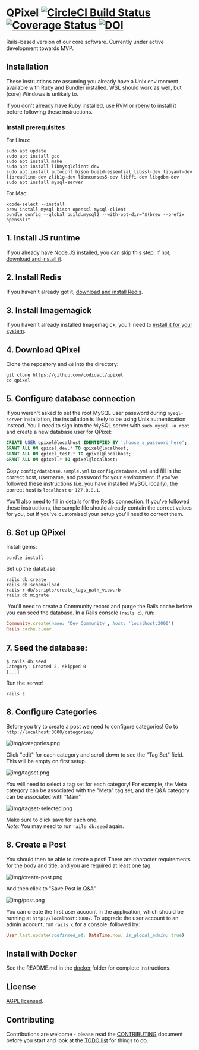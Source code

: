 # QPixel [![CircleCI Build Status](https://circleci.com/gh/codidact/qpixel.svg?style=svg)](https://circleci.com/gh/codidact/qpixel) [![Coverage Status](https://coveralls.io/repos/github/codidact/qpixel/badge.svg)](https://coveralls.io/github/codidact/qpixel) [![DOI](https://zenodo.org/badge/237078806.svg)](https://zenodo.org/badge/latestdoi/237078806)
Rails-based version of our core software. Currently under active development towards MVP.

## Installation
These instructions are assuming you already have a Unix environment available with Ruby and Bundler installed.
WSL should work as well, but (core) Windows is unlikely to.

If you don't already have Ruby installed, use [RVM](https://rvm.io/) or
[rbenv](https://github.com/rbenv/rbenv#installation) to install it before following these instructions.

### Install prerequisites

For Linux:

```
sudo apt update
sudo apt install gcc
sudo apt install make
sudo apt install libmysqlclient-dev
sudo apt install autoconf bison build-essential libssl-dev libyaml-dev libreadline-dev zlib1g-dev libncurses5-dev libffi-dev libgdbm-dev
sudo apt install mysql-server
```

For Mac:

```
xcode-select --install
brew install mysql bison openssl mysql-client
bundle config --global build.mysql2 --with-opt-dir="$(brew --prefix openssl)"
```

## 1. Install JS runtime
If you already have Node.JS installed, you can skip this step. If not,
[download and install it](https://nodejs.org/en/download/).

## 2. Install Redis
If you haven't already got it, [download and install Redis](https://redis.io/download).

## 3. Install Imagemagick

If you haven't already installed Imagemagick, you'll need to [install it for
your system][0].

## 4. Download QPixel
Clone the repository and `cd` into the directory:

    git clone https://github.com/codidact/qpixel
    cd qpixel

## 5. Configure database connection
If you weren't asked to set the root MySQL user password during `mysql-server` installation, the installation is
likely to be using Unix authentication instead. You'll need to sign into the MySQL server with `sudo mysql -u root`
and create a new database user for QPixel:

```sql
CREATE USER qpixel@localhost IDENTIFIED BY 'choose_a_password_here';
GRANT ALL ON qpixel_dev.* TO qpixel@localhost;
GRANT ALL ON qpixel_test.* TO qpixel@localhost;
GRANT ALL ON qpixel.* TO qpixel@localhost;
```

Copy `config/database.sample.yml` to `config/database.yml` and fill in the correct host, username, and password for
your environment. If you've followed these instructions (i.e. you have installed MySQL locally), the correct host
is `localhost` or `127.0.0.1`.

You'll also need to fill in details for the Redis connection. If you've followed these instructions, the sample file
should already contain the correct values for you, but if you've customised your setup you'll need to correct them.

## 6. Set up QPixel
Install gems:

    bundle install

Set up the database:

    rails db:create
    rails db:schema:load
    rails r db/scripts/create_tags_path_view.rb
    rails db:migrate

 You'll need to create a Community record and purge the Rails cache before you can seed the database. In a Rails
 console (`rails c`), run:

```ruby
Community.create(name: 'Dev Community', host: 'localhost:3000')
Rails.cache.clear
```

## 7. Seed the database:

    $ rails db:seed
    Category: Created 2, skipped 0
    [...]

Run the server!

    rails s

## 8. Configure Categories

Before you try to create a post we need to configure categories! 
Go to `http://localhost:3000/categories/`

![img/categories.png](img/categories.png)

 Click "edit" for each category and scroll down to see the "Tag Set" field. This
 will be empty on first setup.

![img/tagset.png](img/tagset.png)

You will need to select a tag set for each category! For example, the Meta category can be
associated with the "Meta" tag set, and the Q&A category can be associated with "Main"

![img/tagset-selected.png](img/tagset-selected.png)

Make sure to click save for each one.<br> 
<em>Note:</em> You may need to run `rails db:seed` again.

## 8. Create a Post

You should then be able to create a post! There are character requirements for the
body and title, and you are required at least one tag.

![img/create-post.png](img/create-post.png)

And then click to "Save Post in Q&A"

![img/post.png](img/post.png)


You can create the first user account in the application, which should be running at `http://localhost:3000/`. To upgrade
the user account
to an admin account, run `rails c` for a console, followed by:

```ruby
User.last.update(confirmed_at: DateTime.now, is_global_admin: true)
```

## Install with Docker

See the README.md in the [docker](docker) folder for complete instructions.

## License
[AGPL licensed](https://github.com/codidact/qpixel/blob/master/LICENSE).

## Contributing
Contributions are welcome - please read the [CONTRIBUTING](https://github.com/codidact/qpixel/blob/develop/CONTRIBUTING.md)
document before you start and look at the [TODO list](https://github.com/codidact/qpixel/wiki/TODO-list) for things to do.


[0]: https://imagemagick.org/script/download.php
